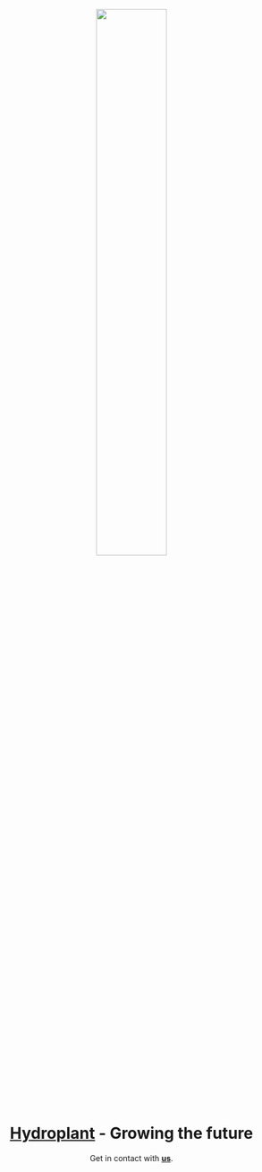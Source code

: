 <p align="center">
<a href="https://hydroplant.no">
  <img src="https://i.imgur.com/vl9kJEI.png" style="width:50%"/></p>
  <h1 align="center">Hydroplant</a> - Growing the future</h1>
  
<p align="center">Get in contact with <b><a href="https://hydroplant.no/join-us/">us</a></b>.</p>
